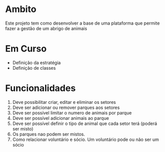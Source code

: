 # Ambito
Este projeto tem como desenvolver a base de uma plataforma que permite fazer a gestão de um abrigo de animais

# Em Curso
* Definição da estratégia
* Definição de classes


# Funcionalidades
1. Deve possibilitar criar, editar e eliminar os setores
2. Deve ser adicionar ou remover parques aos setores
3. Deve ser possível limitar o numero de animais por parque
4. Deve ser possível adicionar animais ao parque
5. Deve ser possível definir o tipo de animal que cada setor terá (poderá ser misto)
6. Os parques nao podem ser mistos.
7. Como relacionar voluntário e sócio. Um voluntário pode ou não ser um sócio
